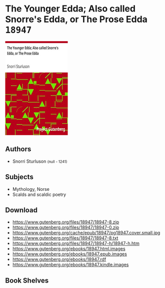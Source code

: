 # The Younger Edda; Also called Snorre's Edda, or The Prose Edda <kbd>18947</kbd>

![](./cover.medium.jpg "")

## Authors


 - Snorri Sturluson <small>(null - 1241)</small>

## Subjects


 - Mythology, Norse
 - Scalds and scaldic poetry

## Download


 - https://www.gutenberg.org/files/18947/18947-8.zip
 - https://www.gutenberg.org/files/18947/18947-0.zip
 - https://www.gutenberg.org/cache/epub/18947/pg18947.cover.small.jpg
 - https://www.gutenberg.org/files/18947/18947-8.txt
 - https://www.gutenberg.org/files/18947/18947-h/18947-h.htm
 - https://www.gutenberg.org/ebooks/18947.html.images
 - https://www.gutenberg.org/ebooks/18947.epub.images
 - https://www.gutenberg.org/ebooks/18947.rdf
 - https://www.gutenberg.org/ebooks/18947.kindle.images

## Book Shelves


